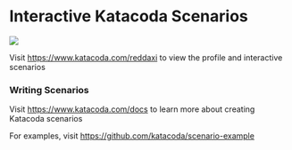 # Interactive Katacoda Scenarios

[![](http://shields.katacoda.com/katacoda/reddaxi/count.svg)](https://www.katacoda.com/reddaxi "Get your profile on Katacoda.com")

Visit https://www.katacoda.com/reddaxi to view the profile and interactive scenarios

### Writing Scenarios
Visit https://www.katacoda.com/docs to learn more about creating Katacoda scenarios

For examples, visit https://github.com/katacoda/scenario-example
